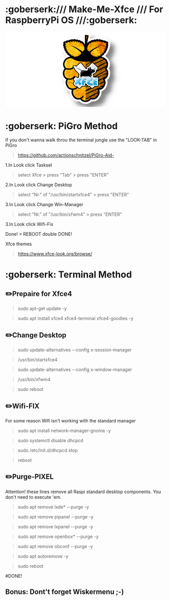 # :goberserk:/// Make-Me-Xfce /// For RaspberryPi OS ///:goberserk:
    
    
![GUI](https://github.com/actionschnitzel/tingsandstuff/blob/main/github-xfce.png)

# :goberserk: PiGro Method
    
If you don't wanna walk throu the terminal jungle use the "LOOK-TAB" in PiGro
>https://github.com/actionschnitzel/PiGro-Aid-    
    
1.In Look click Tasksel
> select Xfce > press "Tab" > press "ENTER"
    
2.In Look click Change Desktop
> select "Nr." of "/usr/bin/startxfce4" > press "ENTER"
    
3.In Look click Change Win-Manager
> select "Nr." of "/usr/bin/xfwm4" > press "ENTER"
    
3.In Look click Wifi-Fix

Done! > REBOOT double DONE!

Xfce themes
>https://www.xfce-look.org/browse/    
    
# :goberserk: Terminal Method
    
## :pencil2:Prepaire for Xfce4

>sudo apt-get update -y

>sudo apt install xfce4 xfce4-terminal xfce4-goodies -y


## :pencil2:Change Desktop

>sudo update-alternatives --config x-session-manager

>/usr/bin/startxfce4
    
>sudo update-alternatives --config x-window-manager
    
>/usr/bin/xfwm4
    
>sudo reboot
    
    
## :pencil2:Wifi-FIX
    
For some reason Wifi isn't working with the standard manager    
>sudo apt install network-manager-gnome -y                
    
>sudo systemctl disable dhcpcd
    
>sudo /etc/init.d/dhcpcd stop
    
>reboot
    
    
## :pencil2:Purge-PIXEL
    
Attention! these lines remove all Raspi standard desktop components. You don't need to execute 'em.
    
>sudo apt remove lxde* --purge -y
    
>sudo apt remove pipanel --purge -y 
    
>sudo apt remove lxpanel --purge -y 
    
>sudo apt remove openbox* --purge -y
    
>sudo apt remove obconf --purge -y
    
>sudo apt autoremove -y    
    
>sudo reboot    
    
#DONE!

## Bonus: Dont't forget Wiskermenu ;-)
